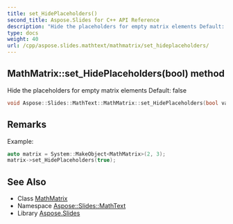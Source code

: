 ```yaml
---
title: set_HidePlaceholders()
second_title: Aspose.Slides for C++ API Reference
description: "Hide the placeholders for empty matrix elements Default: false"
type: docs
weight: 40
url: /cpp/aspose.slides.mathtext/mathmatrix/set_hideplaceholders/
---
```

## MathMatrix::set_HidePlaceholders(bool) method


Hide the placeholders for empty matrix elements Default: false

```cpp
void Aspose::Slides::MathText::MathMatrix::set_HidePlaceholders(bool value) override
```

## Remarks


Example: 
```cpp
auto matrix = System::MakeObject<MathMatrix>(2, 3);
matrix->set_HidePlaceholders(true);
```

## See Also

* Class [MathMatrix](./)
* Namespace [Aspose::Slides::MathText](../)
* Library [Aspose.Slides](../../)